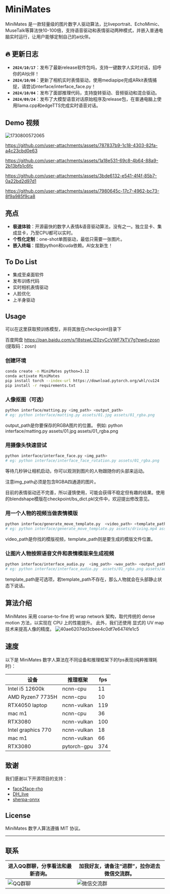 # MiniMates

MiniMates 是一款轻量级的图片数字人驱动算法，比liveportrait、EchoMimic、MuseTalk等算法快10-100倍，支持语音驱动和表情驱动两种模式，并嵌入普通电脑实时运行，让用户能够定制自己的ai伙伴。

## 🔥 更新日志
- **`2024/10/17`**：发布了最新release软件包吗，支持一键数字人实时对话，招呼你的AI伙伴！
- **`2024/10/06`**：更新了相机实时表情驱动，使用mediapipe完成ARkit表情捕捉，请尝试interface/interface_face.py！
- **`2024/10/04`**：发布了面部推理代码，支持旋转驱动、音频驱动和混合驱动。
- **`2024/09/24`**：发布了大模型语音对话原始程序及release包，在普通电脑上使用llama.cpp和edgeTTS完成实时语音对话。
## Demo 视频
![1730800572065](https://github.com/user-attachments/assets/9a836ad0-0446-4fe6-a7fb-9b801440bbc0)


https://github.com/user-attachments/assets/787837b9-1c18-4303-82fa-a4c23cbd0e63


https://github.com/user-attachments/assets/1a18e531-69c8-4b64-88a9-2b13bfb1c6fc


https://github.com/user-attachments/assets/3bde6132-e541-4f4f-85b7-0a22bd2d97d1


https://github.com/user-attachments/assets/7980645c-17c7-4962-bc73-8f9a985f9ca8

## 亮点
- **极速体验**：开源最快的数字人表情&语音驱动算法，没有之一。独立显卡、集成显卡，乃至CPU都可以实时。
- **个性化定制**：one-shot单图驱动，最低只需要一张图片。
- **嵌入终端**：摆脱python和cuda依赖。AI女友新生！

## To Do List
- 集成至桌面软件
- 发布训练代码
- 实时相机表情驱动
- 人脸优化
- 上半身驱动
## Usage
可以在这里获取预训练模型，并将其放在checkpoint目录下

百度网盘 https://pan.baidu.com/s/18stswLIZ0zyCcVWF7kTV7g?pwd=zosn  (提取码：zosn)
### 创建环境
```bash
conda create -n MiniMates python=3.12
conda activate MiniMates
pip install torch --index-url https://download.pytorch.org/whl/cu124
pip install -r requirements.txt
```
### 人像抠图（可选）
```bash
python interface/matting.py <img_path> <output_path>
# eg: python interface/matting.py assets/01.jpg assets/01_rgba.png
```
output_path是你要保存的RGBA图片的位置。
例如: python interface/matting.py assets/01.jpg assets/01_rgba.png
### 用摄像头快速尝试

```bash
python interface/interface_face.py <img_path>
# eg: python interface/interface_face_rotation.py assets/01_rgba.png
```
等待几秒钟让相机启动，你可以观测到图片的人物跟随你的头部来运动。

注意img_path必须是包含RGBA四通道的图片。

目前的表情驱动还不完善，所以谨慎使用，可能会获得不稳定但有趣的结果。使用的blendshape模版在checkpoint/bs_dict.pkl文件中，欢迎提出修改意见。
### 用一个人物的视频当做表情模版
```bash
python interface/generate_move_template.py  <video_path> <template_path>
# eg: python interface/generate_move_template.py assets/driving.mp4 assets/driving.template
```
video_path是你找的模版视频，template_path则是要生成的模版文件位置。

### 让图片人物按照语音文件和表情模版来生成视频
```bash
python interface/interface_audio.py  <img_path> <wav_path> <output_path> <template_path>
# eg: python interface/interface_audio.py  assets/01_rgba.png assets/audio.wav assets/output.mp4 assets/driving.template
```
template_path是可选项，若template_path不存在，那么人物就会在头部静止状态下说话。
## 算法介绍
MiniMates 采用 coarse-to-fine 的 wrap network 架构，取代传统的 dense motion 方法，以实现在 CPU 上的性能提升。
此外，我们还使用 显式的 UV map 技术来提高人像的精度。
![40ae6207dd3cbee4c0df7e6474fe1c5](https://github.com/user-attachments/assets/efb0e665-4b0b-4954-b4cc-e11b35651b2c)

## 速度
以下是 MiniMates 数字人算法在不同设备和推理框架下的fps表现(纯粹推理耗时)：

| 设备                 | 推理框架           | fps |
|--------------------|----------------|-----|
| Intel i5 12600k    | ncnn-cpu       | 11  |
| AMD Ryzen7 7735H   | ncnn-cpu       | 10  |
| RTX4050 laptop     | ncnn-vulkan    | 119 |
| mac m1             | ncnn-cpu       | 36  |
| RTX3080            | ncnn-vulkan    | 100 |
| Intel graphics 770 | ncnn-vulkan    | 18  |
| mac m1             | ncnn-vulkan    | 66  |
| RTX3080            | pytorch-gpu    | 374 |



## 致谢
我们感谢以下开源项目的支持：
- [face2face-rho](#)
- [DH_live](#)
- [sherpa-onnx](#)

## License
MiniMates 数字人算法遵循 MIT 协议。

---



## 联系
| 进入QQ群聊，分享看法和最新咨询。 | 加我好友，请备注“进群”，拉你进去微信交流群。 |
|-------------------|----------------------|
| ![QQ群聊](https://github.com/user-attachments/assets/29bfef3f-438a-4b9f-ba09-e1926d1669cb) | ![微信交流群](https://github.com/user-attachments/assets/b1f24ebb-153b-44b1-b522-14f765154110) |




